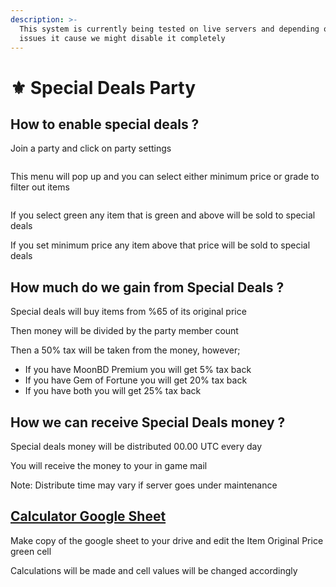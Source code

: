```yaml
---
description: >-
  This system is currently being tested on live servers and depending on the
  issues it cause we might disable it completely
---
```


# ⚜️ Special Deals Party

## How to enable special deals ?

Join a party and click on party settings

<figure><img src="https://i.imgur.com/EzwgHTZ.png" alt=""><figcaption></figcaption></figure>

This menu will pop up and you can select either minimum price or grade to filter out items

<figure><img src="https://i.imgur.com/rSSvFo9.png" alt=""><figcaption></figcaption></figure>

If you select green any item that is green and above will be sold to special deals

If you set minimum price any item above that price will be sold to special deals

## How much do we gain from Special Deals ?

Special deals will buy items from %65 of its original price

Then money will be divided by the party member count

Then a 50% tax will be taken from the money, however;

* If you have MoonBD Premium you will get 5% tax back
* If you have Gem of Fortune you will get 20% tax back
* If you have both you will get 25% tax back

## How we can receive Special Deals money ?

Special deals money will be distributed 00.00 UTC every day

You will receive the money to your in game mail

Note: Distribute time may vary if server goes under maintenance

## [Calculator Google Sheet](https://bit.ly/3ViUdsD)

Make copy of the google sheet to your drive and edit the Item Original Price green cell&#x20;

Calculations will be made and cell values will be changed accordingly&#x20;
